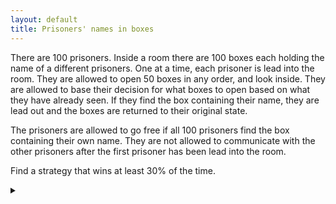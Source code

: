 ```yaml
---
layout: default
title: Prisoners' names in boxes
---
```


There are 100 prisoners. Inside a room there are 100 boxes each holding the
name of a different prisoners. One at a time, each prisoner is lead into the
room. They are allowed to open 50 boxes in any order, and look inside. They are
allowed to base their decision for what boxes to open based on what they have
already seen. If they find the box containing their name, they are lead out and
the boxes are returned to their original state.

The prisoners are allowed to go free if all 100 prisoners find the box
containing their own name. They are not allowed to communicate with the other
prisoners after the first prisoner has been lead into the room.

Find a strategy that wins at least 30% of the time.

<details><summary></summary>

First, number each prisoner from 1 to 100. When a prisoner goes into the room
they:

* Looks in the box corresponding to their number.
* If they don't find their name they looks in the box corresponding to the
  name of the prisoner in the box they just opened.
* They continue until they find their name, or they cannot open any more boxes.

This strategy results in a ~31.2% chance of winning.

### Proof

Let us generalise the problem to $$N$$ prisoners, where each prisoner is allowed
to open $$n = \lceil c N \rceil$$ boxes, where $$\frac{1}{2} \le c \le 1$$.

In the strategy given, a given prisoner succeeds if they are part of a cycle of at most $$n$$ in the permutation of names.
For all prisoners to succeed there must be no cycles of size greater than
$$n$$. We can also see that if there is a cycle of size greater than $$n$$, then it is the
only such cycle because $$\frac{1}{2} \le \frac{n}{N} \le 1$$.

We first find the probability, $$P_L(k)$$, that there is some cycle of length $$k$$
for some $$k > n$$:

* A cycle of length $$k$$ occurs on $$k$$ of the $$N$$ elements, so there are
  $$ {N \choose k} = \frac{N!}{k!(N-k)!}$$ possibilities for this.
* Within a cycle there are $$(k-1)!$$ ways to arrange the elements.
* Outside the cycle there are $$N-k$$ elements that can be arranged in
  $$(N-k)!$$ ways.
* In total there are $$N!$$ arrangements.

Thus we have:

$$
\begin{aligned}
P_L(k) & = \frac{\frac{N!}{k!(N-k)!} (k-1)! (N-k)!}{N!} \\
& = \frac{(k-1)!}{k!} \\
& = \frac{1}{k}
\end{aligned}
$$

Therefore the probability, $$P$$, that the strategy succeeds is:

$$
\begin{aligned}
P & = 1 - \sum_{k=n+1}^N P_L(k) \notag \\
& = 1 - \sum_{k=n+1}^N \frac{1}{k} \\
& = 1 - H_N + H_n \notag \\
  & \text{where }
    H_i = \sum_{k=1}^i \frac{1}{k} \text{ is the nth Harmonic number}
    \notag
\end{aligned}
$$

For $$N = 100$$ and $$n = 50$$ we get $$P \approx 0.3118$$.

### Large $$N$$

Let $$P(N)$$ be the probability that our strategy succeeds with $$N$$ prisoners,
where each prisoner is allowed to choose $$n = \lceil c N \rceil$$ boxes, where
$$\frac{1}{2} \le c \le 1$$.

We have from the equation above that:

$$ P(N) = 1 - \sum_{k=n+1}^N \frac{1}{k} $$

As $$N \rightarrow \infty$$ we have:

$$
\begin{aligned}
\lim_{N \rightarrow \infty} P(N) & =
  1 - \int_{n}^N \frac{1}{k} dp \\
& = 1 - \left[ \log k \right]_{n}^N \\
& = 1 - \log N - \log n \\
& = 1 - \log \frac{N}{n} \\
& = 1 + \log c
\end{aligned}
$$

For $$c = \frac{1}{2}$$ we have $$P \approx 0.3069 $$.

### All values of $$0 \le c \le 1$$

If we generalise the problem, we require more than a unique cycle
$$n = \lceil c N \rceil$$ for our solution to fail.

Let us find the probability $$P_l(k)$$, that a given box is part of a cycle of
length $$k$$. We see that:

* A cycle of length $$k$$ occurs on $$k$$ of the $$N$$ elements. One
  element is chosen for us so, there are $$ {N - 1 \choose k - 1} =
  \frac{(N-1)!}{(k-1)!(N-k)!}$$ possibilities for this.
* Within a cycle there are $$(k-1)!$$ ways to arrange the elements.
* Outside the cycle there are $$N-k$$ elements that can be arranged in
  $$(N-k)!$$ ways.
* In total there are $$N!$$ arrangements.

Thus we have:

$$
\begin{aligned}
P_l(k) & = \frac{\frac{(N-1)!}{(k-1)!(N-k)!} (k-1)! (N-k)!}{N!} \\
& = \frac{(N-1)!}{N!} \\
& = \frac{1}{N}
\end{aligned}
$$

Let $$P_l = \frac{1}{N}$$. We require that the probability of there being no
cycles of length $$ k > n$$.

Let the probability $$P_L(k, N)$$ be
the probability that the longest cycle is of length $$k$$ in a problem of size
$$N$$.

We start by looking at the first element. It has a $$P_l$$ chance of being in
a loop of length $$1$$, in which case the probability the longest cycle is be of
length $$k$$ will be $$P_L(k, N-1)$$.

Likewise it has a $$P_l$$ chance of being in a loop of length 2, in which case the
probability the longest cycle is be of length $$k$$ will be $$P_L(k, N-2)$$.

In general it has a $$P_l$$ chance of being in a loop of length $$i$$, in which case
the probability the longest cycle is be of length $$k$$ will be $$P_L(k, N-i)$$, for
$$i \le k$$ or 0 for $$i > k$$. Thus we have:

$$ P_L(k, N) = \sum_{i=1}^k \frac{1}{N} P_L(k, N-i) $$

Let $$P(N)$$ be the probability that the longest cycle in a problem of size $$N$$ is
$$n$$:

$$ P(N) = \frac{1}{N} \sum_{i=1}^{n} P(N-i) $$

</details>
